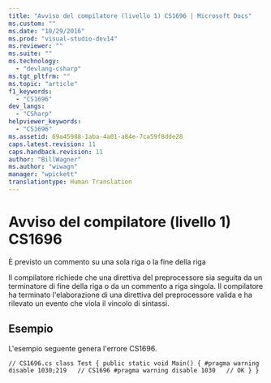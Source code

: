 ```yaml
---
title: "Avviso del compilatore (livello 1) CS1696 | Microsoft Docs"
ms.custom: ""
ms.date: "10/29/2016"
ms.prod: "visual-studio-dev14"
ms.reviewer: ""
ms.suite: ""
ms.technology: 
  - "devlang-csharp"
ms.tgt_pltfrm: ""
ms.topic: "article"
f1_keywords: 
  - "CS1696"
dev_langs: 
  - "CSharp"
helpviewer_keywords: 
  - "CS1696"
ms.assetid: 69a45988-1aba-4a01-a84e-7ca59f8dde28
caps.latest.revision: 11
caps.handback.revision: 11
author: "BillWagner"
ms.author: "wiwagn"
manager: "wpickett"
translationtype: Human Translation
---
```

# Avviso del compilatore (livello 1) CS1696
È previsto un commento su una sola riga o la fine della riga  
  
 Il compilatore richiede che una direttiva del preprocessore sia seguita da un terminatore di fine della riga o da un commento a riga singola. Il compilatore ha terminato l'elaborazione di una direttiva del preprocessore valida e ha rilevato un evento che viola il vincolo di sintassi.  
  
## Esempio  
 L'esempio seguente genera l'errore CS1696.  
  
```  
// CS1696.cs class Test { public static void Main() { #pragma warning disable 1030;219   // CS1696 #pragma warning disable 1030   // OK } }  
```